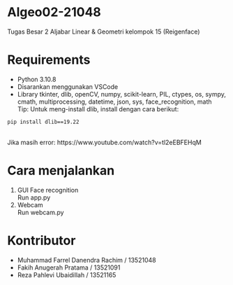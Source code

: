 # Algeo02-21048
Tugas Besar 2 Aljabar Linear &amp; Geometri kelompok 15 (Reigenface)

# Requirements
- Python 3.10.8
- Disarankan menggunakan VSCode
- Library tkinter, dlib, openCV, numpy, scikit-learn, PIL, ctypes, os, sympy, cmath, multiprocessing, datetime, json, sys, face_recognition, math <br />
Tip: Untuk meng-install dlib, install dengan cara berikut: <br />
```
pip install dlib==19.22
```
<br />
Jika masih error: https://www.youtube.com/watch?v=tl2eEBFEHqM <br />


# Cara menjalankan
1. GUI Face recognition <br />
Run app.py
2. Webcam <br />
Run webcam.py

# Kontributor
- Muhammad Farrel Danendra Rachim / 13521048
- Fakih Anugerah Pratama / 13521091
- Reza Pahlevi Ubaidillah / 13521165

